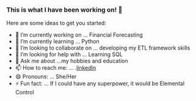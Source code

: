 ### This is what I have been working on!  👋


Here are some ideas to get you started:

- 🔭 I’m currently working on ... Financial Forecasting
- 🌱 I’m currently learning ... Python
- 👯 I’m looking to collaborate on ... developing my ETL framework skills
- 🤔 I’m looking for help with ... Learning SQL
- 💬 Ask me about ...my hobbies and education
- 📫 How to reach me: ... .[linkedIn](https://www.linkedin.com/in/rubjitlalli/)
- 😄 Pronouns: ... She/Her
- ⚡ Fun fact: ... If I could have any superpower, it would be Elemental Control
